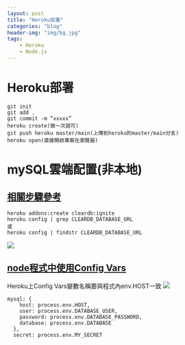 ```yaml
---
layout: post
title: "Heroku部署"
categories: "blog"
header-img: "img/bg.jpg"
tags:
    - Heroku
    - Node.js
---
```


# Heroku部署
```
git init
git add .
git commit -m “xxxxx”
heroku create(做一次就可)
git push heroku master/main(上傳到heroku的master/main分支)
heroku open(直接開啟專案在瀏覽器)

```

# mySQL雲端配置(非本地)

## [相關步驟參考](https://medium.com/@jedy05097952/node-js-mysql-%E9%83%A8%E7%BD%B2-heroku-f07a2d75e72f)

```
heroku addons:create cleardb:ignite
heroku config | grep CLEARDB_DATABASE_URL
或
heroku config | findstr CLEARDB_DATABASE_URL
```
![](https://i.imgur.com/pylt1Mo.png)

## [node程式中使用Config Vars](https://nodejs.dev/learn/how-to-read-environment-variables-from-nodejs)

Heroku上Config Vars變數名稱要與程式內env.HOST一致
![](https://i.imgur.com/qUXWWbr.png)
```javascript=+
mysql: {
    host: process.env.HOST,
    user: process.env.DATABASE_USER,
    password: process.env.DATABASE_PASSWORD,
    database: process.env.DATABASE
  },
  secret: process.env.MY_SECRET
```
